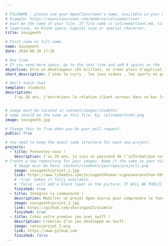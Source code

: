 ```yaml
---

# FILENAME : please use your OpenClassrooms's name, available in your url.
# Example: https://openclassrooms.com/membres/celinemartinet
# must be the name of your file. If file name is celinemartinet.md, title is celinemartinet.
# lowercase, no blank space, Capital case or special character.
title: sousgeeth

# First name or full name
name: Sousgeeth
date: 2018-06-18 17:20

# One line.
# If you need more space, go to the next line and add 4 spaces on the left, as in 'description'.
objective: Etre un developpeur iOS brillant, et créer plein d'applications.
short_description: J'aime le curry , les jeux videos , les sports en general.

# don't touch that
template: students
description:
    J'ai 26 ans, j'entretiens la relation client serveur dans un bar les week-ends. Et j'étais à l'UPMC.


# image must be located in content/images/students
# name should be the same as this file. Eg: celinemartinet.png
image: sousgeeth.jpg

# Change this to True when you do your pull request.
public: True

# You need to keep the exact same structure for each new project.
projects:
  - title: Présentez-vous !
    description: J'ai 26 ans, je suis un passioné de l'informatique surtout de la programmation, et je pratique beaucoup de sports, et je travaille en tant que serveur les week-ends.
# Create a new repository for your images. Name it the same as your nickname and profile picture.
    # Image must be here: content/students/yourrepo/project1.png
    image: sousgeeth/projet_1.jpg
    link: https://www.linkedin.com/in/sugeethkumar-vigneswaranathan-6993a3166
    # 'true' makes it fully available.
    # 'false' will add a black layer on the picture. IT WILL BE PUBLIC!
    finished: true
  - title: Intégrez la communauté !
    description: Modifier un projet Open Source pour comprendre le fonctionnement de Git, de Github et des pull requests.
    image: sousgeeth/projet_2.jpg
    link: https://github.com/sharingan23/alumnis
    finished: true
  - title: Créez votre premier jeu avec swift !
    description: Création d’un jeu développé en Swift.
    image: ratus/projet_3.png
    link: https://www.github.com
    finished: false
---
```

